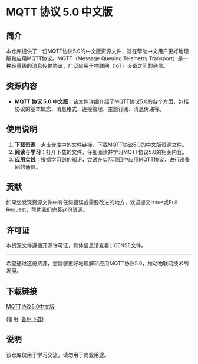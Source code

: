 # MQTT 协议 5.0 中文版

## 简介

本仓库提供了一份MQTT协议5.0的中文版资源文件，旨在帮助中文用户更好地理解和应用MQTT协议。MQTT（Message Queuing Telemetry Transport）是一种轻量级的消息传输协议，广泛应用于物联网（IoT）设备之间的通信。

## 资源内容

- **MQTT 协议 5.0 中文版**：该文件详细介绍了MQTT协议5.0的各个方面，包括协议的基本概念、消息格式、连接管理、主题订阅、消息传递等。

## 使用说明

1. **下载资源**：点击仓库中的文件链接，下载MQTT协议5.0的中文版资源文件。
2. **阅读与学习**：打开下载的文件，仔细阅读并学习MQTT协议5.0的相关内容。
3. **应用实践**：根据学习到的知识，尝试在实际项目中应用MQTT协议，进行设备间的通信。

## 贡献

如果您发现资源文件中有任何错误或需要改进的地方，欢迎提交Issue或Pull Request，帮助我们完善这份资源。

## 许可证

本资源文件遵循开源许可证，具体信息请查看LICENSE文件。

---

希望通过这份资源，您能够更好地理解和应用MQTT协议5.0，推动物联网技术的发展。

## 下载链接
[MQTT协议5.0中文版](https://pan.quark.cn/s/dcfe091c7cb0) 

(备用: [备用下载](https://pan.baidu.com/s/1qc-3o1ZQr8j2v5_r0w1xnQ?pwd=0wg4))

## 说明

该仓库仅用于学习交流，请勿用于商业用途。
